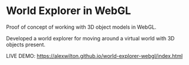 # World Explorer in WebGL

Proof of concept of working with 3D object models in WebGL. 

Developed a world explorer for moving around a virtual world with 3D objects present.

LIVE DEMO: https://alexwilton.github.io/world-explorer-webgl/index.html

